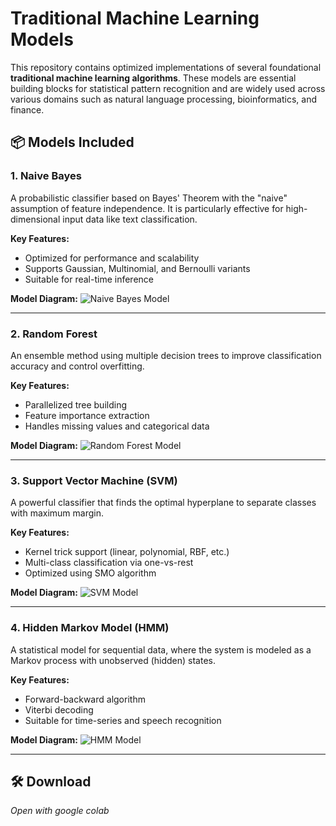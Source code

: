 # Traditional Machine Learning Models

This repository contains optimized implementations of several foundational **traditional machine learning algorithms**. These models are essential building blocks for statistical pattern recognition and are widely used across various domains such as natural language processing, bioinformatics, and finance.

## 📦 Models Included

### 1. Naive Bayes
A probabilistic classifier based on Bayes' Theorem with the "naive" assumption of feature independence. It is particularly effective for high-dimensional input data like text classification.

**Key Features:**
- Optimized for performance and scalability
- Supports Gaussian, Multinomial, and Bernoulli variants
- Suitable for real-time inference

**Model Diagram:**
![Naive Bayes Model](path/to/naive_bayes_image.png) <!-- Replace with actual image path -->

---

### 2. Random Forest
An ensemble method using multiple decision trees to improve classification accuracy and control overfitting.

**Key Features:**
- Parallelized tree building
- Feature importance extraction
- Handles missing values and categorical data

**Model Diagram:**
![Random Forest Model](path/to/random_forest_image.png)

---

### 3. Support Vector Machine (SVM)
A powerful classifier that finds the optimal hyperplane to separate classes with maximum margin.

**Key Features:**
- Kernel trick support (linear, polynomial, RBF, etc.)
- Multi-class classification via one-vs-rest
- Optimized using SMO algorithm

**Model Diagram:**
![SVM Model](path/to/svm_image.png)

---

### 4. Hidden Markov Model (HMM)
A statistical model for sequential data, where the system is modeled as a Markov process with unobserved (hidden) states.

**Key Features:**
- Forward-backward algorithm
- Viterbi decoding
- Suitable for time-series and speech recognition

**Model Diagram:**
![HMM Model](path/to/hmm_image.png)

---

## 🛠️ Download

_Open with google colab_
